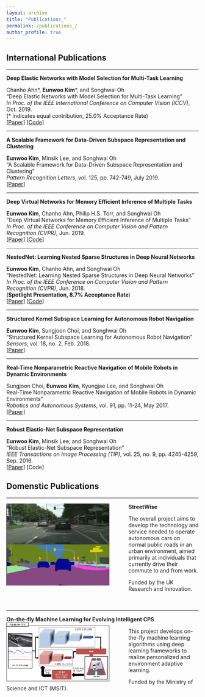 ```yaml
---
layout: archive
title: "Publications_"
permalink: /publications_/
author_profile: true
---
```


## International Publications
-----
**Deep Elastic Networks with Model Selection for Multi-Task Learning** 
   
   Chanho Ahn\*, **Eunwoo Kim**\*, and Songhwai Oh     
   “Deep Elastic Networks with Model Selection for Multi-Task Learning”    
   *In Proc. of the IEEE International Conference on Computer Vision (ICCV)*, Oct. 2019.     
   (\* indicates  equal contribution, 25.0% Acceptance Rate)     
   [[Paper](https://arxiv.org/abs/1909.04860)] [[Code](https://github.com/rllab-snu/Deep-Elastic-Network)]

-----
**A Scalable Framework for Data-Driven Subspace Representation and Clustering** 

   **Eunwoo Kim**, Minsik Lee, and Songhwai Oh      
   “A Scalable Framework for Data-Driven Subspace Representation and Clustering”      
   *Pattern Recognition Letters*, vol. 125, pp. 742-749, July 2019.  
   [[Paper](https://www.sciencedirect.com/science/article/pii/S0167865519302107)] 

-----
**Deep Virtual Networks for Memory Efficient Inference of Multiple Tasks** 

   **Eunwoo Kim**, Chanho Ahn, Philip H.S. Torr, and Songhwai Oh     
   “Deep Virtual Networks for Memory Efficient Inference of Multiple Tasks”     
   *In Proc. of the IEEE Conference on Computer Vision and Pattern Recognition (CVPR)*, Jun.  2019.     
   [[Paper](https://arxiv.org/abs/1904.04562)] [[Code](https://github.com/niceday15/deep-virtual-network-cifar)]

   
-----
**NestedNet: Learning Nested Sparse Structures in Deep Neural Networks** 

   **Eunwoo Kim**, Chanho Ahn, and Songhwai Oh      
   “NestedNet:  Learning Nested Sparse Structures in Deep Neural Networks”      
   *In Proc. of the IEEE Conference on Computer Vision and Pattern Recognition (CVPR)*, Jun. 2018.   
   (**Spotlight Presentation, 8.7% Acceptance Rate**)     
   [[Paper](https://arxiv.org/abs/1712.03781)] [[Code](https://github.com/niceday15/nested-network-cifar100)]
   
   
-----
**Structured Kernel Subspace Learning for Autonomous Robot Navigation** 

   **Eunwoo Kim**, Sungjoon Choi, and Songhwai Oh     
   “Structured Kernel Subspace Learning for Autonomous Robot Navigation”     
   *Sensors*, vol. 18, no. 2, Feb. 2018.     
   [[Paper](https://www.mdpi.com/1424-8220/18/2/582)]
   

-----
**Real-Time Nonparametric Reactive Navigation of Mobile Robots in Dynamic Environments** 

   Sungjoon Choi, **Eunwoo Kim**, Kyungjae Lee, and Songhwai Oh     
   Real-Time Nonparametric Reactive Navigation of Mobile Robots in Dynamic Environments”      
   *Robotics and Autonomous Systems*, vol. 91, pp. 11-24, May 2017.      
   [[Paper](https://www.sciencedirect.com/science/article/pii/S0921889016300392)]
   
   
-----
**Robust Elastic-Net Subspace Representation** 

   **Eunwoo Kim**, Minsik Lee, and Songhwai Oh      
   “Robust Elastic-Net Subspace Representation”      
   *IEEE Transactions on Image Processing (TIP)*, vol.  25, no. 9, pp. 4245-4259, Sep. 2016.     
   [[Paper](https://ieeexplore.ieee.org/document/7506231)] [Code]
   
   
   
   
   
## Domenstic Publications
   
-----
**StreetWise**
<img src='/images/streetwise3.png' width="270" align="left" style="margin-right:50px">    
   
   The overall project aims to develop the technology and service needed to operate
   autonomous cars on normal public roads in an urban environment, aimed primarily
   at individuals that currently drive their commute to and from work.
   
   Funded by the UK Research and Innovation.<br/><br/><br/>
  
-----
**On-the-fly Machine Learning for Evolving Intelligent CPS**
<img src='/images/otfml.png' width="270" align="left" style="margin-right:50px">       
   
   This project develops on-the-fly machine learning algorithms using deep learning
   frameworks to realize personalized and environment adaptive learning.
   
   Funded by the Ministry of Science and ICT (MSIT).<br/><br/> 
  

